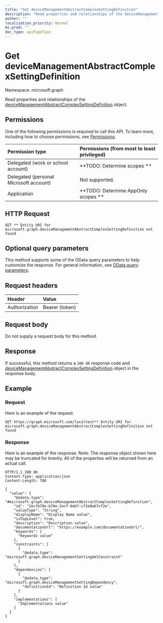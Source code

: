 ```yaml
---
title: "Get deviceManagementAbstractComplexSettingDefinition"
description: "Read properties and relationships of the deviceManagementAbstractComplexSettingDefinition object."
author: ""
localization_priority: Normal
ms.prod: ""
doc_type: apiPageType
---
```


# Get deviceManagementAbstractComplexSettingDefinition

Namespace: microsoft.graph

Read properties and relationships of the [deviceManagementAbstractComplexSettingDefinition](../resources/devicemanagementabstractcomplexsettingdefinition.md) object.

## Permissions
One of the following permissions is required to call this API. To learn more, including how to choose permissions, see [Permissions](/concepts/permissions-reference.md).

|Permission type|Permissions (from most to least privileged)|
|:---|:---|
|Delegated (work or school account)|**TODO: Determine scopes **|
|Delegated (personal Microsoft account)|Not supported.|
|Application|**TODO: Determine AppOnly scopes **|

## HTTP Request
<!-- {
  "blockType": "ignored"
}
-->
``` http
GET ** Entity URI for microsoft.graph.deviceManagementAbstractComplexSettingDefinition not found
```

## Optional query parameters
This method supports some of the OData query parameters to help customize the response. For general information, see [OData query parameters](/graph/query-parameters).

## Request headers
|Header|Value|
|:---|:---|
|Authorization|Bearer {token}|

## Request body
Do not supply a request body for this method.

## Response
If successful, this method returns a `200 OK` response code and [deviceManagementAbstractComplexSettingDefinition](../resources/devicemanagementabstractcomplexsettingdefinition.md) object in the response body.

## Example

### Request
Here is an example of the request.
<!-- {
  "blockType": "request",
  "name": "get_devicemanagementabstractcomplexsettingdefinition"
}
-->
``` http
GET https://graph.microsoft.com/localtest** Entity URI for microsoft.graph.deviceManagementAbstractComplexSettingDefinition not found
```

### Response
Here is an example of the response. Note: The response object shown here may be truncated for brevity. All of the properties will be returned from an actual call.
<!-- {
  "blockType": "response",
  "truncated": true,
  "@odata.type": "microsoft.graph.deviceManagementAbstractComplexSettingDefinition"
}
-->
``` http
HTTP/1.1 200 OK
Content-Type: application/json
Content-Length: 780

{
  "value": {
    "@odata.type": "#microsoft.graph.deviceManagementAbstractComplexSettingDefinition",
    "id": "2ecfb78e-b78e-2ecf-8eb7-cf2e8eb7cf2e",
    "valueType": "String",
    "displayName": "Display Name value",
    "isTopLevel": true,
    "description": "Description value",
    "documentationUrl": "https://example.com/documentationUrl/",
    "keywords": [
      "Keywords value"
    ],
    "constraints": [
      {
        "@odata.type": "microsoft.graph.deviceManagementSettingXmlConstraint"
      }
    ],
    "dependencies": [
      {
        "@odata.type": "microsoft.graph.deviceManagementSettingDependency",
        "definitionId": "Definition Id value"
      }
    ],
    "implementations": [
      "Implementations value"
    ]
  }
}
```

